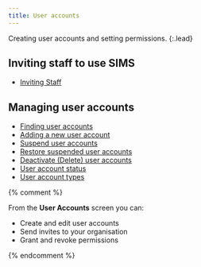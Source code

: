```yaml
---
title: User accounts
---
```


Creating user accounts and setting permissions.
{:.lead}

## Inviting staff to use SIMS

* [Inviting Staff](invite)

## Managing user accounts

* [Finding user accounts](find)
* [Adding a new user account](add)
* [Suspend user accounts](suspend)
* [Restore suspended user accounts](restore)
* [Deactivate (Delete) user accounts](remove)
* [User account status](status)
* [User account types](types)

{% comment %}

From the **User Accounts** screen you can:

* Create and edit user accounts
* Send invites to your organisation
* Grant and revoke permissions

{% endcomment %}

